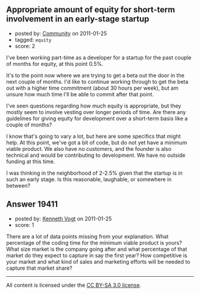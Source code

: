 ## Appropriate amount of equity for short-term involvement in an early-stage startup

- posted by: [Community](https://stackexchange.com/users/-1/-1-community) on 2011-01-25
- tagged: `equity`
- score: 2

I've been working part-time as a developer for a startup for the past couple of months for equity, at this point 0.5%.

It's to the point now where we are trying to get a beta out the door in the next couple of months. I'd like to continue working through to get the beta out with a higher time commitment (about 30 hours per week), but am unsure how much time I'll be able to commit after that point.

I've seen questions regarding how much equity is appropriate, but they mostly seem to involve vesting over longer periods of time. Are there any guidelines for giving equity for development over a short-term basis like a couple of months?

I know that's going to vary a lot, but here are some specifics that might help. At this point, we've got a bit of code, but do not yet have a minimum viable product. We also have no customers, and the founder is also technical and would be contributing to development. We have no outside funding at this time.

I was thinking in the neighborhood of 2-2.5% given that the startup is in such an early stage. Is this reasonable, laughable, or somewhere in between?


## Answer 19411

- posted by: [Kenneth Vogt](https://stackexchange.com/users/-1/6736-kenneth-vogt) on 2011-01-25
- score: 1

There are a lot of data points missing from your explanation. What percentage of the coding time for the minimum viable product is yours? What size market is the company going after and what percentage of that market do they expect to capture in say the first year? How competitive is your market and what kind of sales and marketing efforts will be needed to capture that market share?



---

All content is licensed under the [CC BY-SA 3.0 license](https://creativecommons.org/licenses/by-sa/3.0/).
